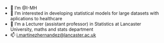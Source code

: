 - 👋 I’m @I-MH
- 👀 I’m interested in developing statistical models for large datasets with aplications to healthcare
- 💞️ I’m a Lecturer (assistant professor) in Statistics at Lancaster University, maths and stats department
- 📫 i.martinezhernandez@lancaster.ac.uk

<!---
I-MH/Martinez-Hernandez is a ✨ special ✨ repository because its `README.md` (this file) appears on your GitHub profile.
You can click the Preview link to take a look at your changes.
--->
